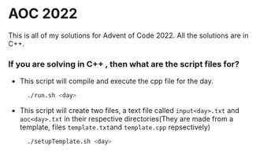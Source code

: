 # AOC 2022

This is all of my solutions for Advent of Code 2022. All the solutions are in C++. 

### If you are solving in C++ , then what are the script files for?
- This script will compile and execute the cpp file for the day.
    ```bash
      ./run.sh <day>
    ```
- This script will create two files, a text file called ```input<day>.txt``` and ```aoc<day>.txt``` in their respective directories(They are made from a template, files ```template.txt```and ```template.cpp``` repsectively)
    ```bash
      ./setupTemplate.sh <day>
    ```

